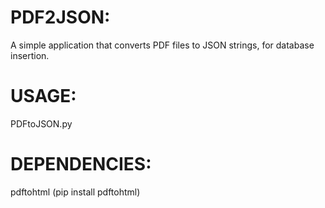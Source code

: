 # PDF2JSON:

A simple application that converts PDF files to JSON strings, for database insertion. 

# USAGE: 

PDFtoJSON.py <pdf filename>

# DEPENDENCIES: 
pdftohtml
(pip install pdftohtml)


